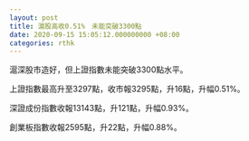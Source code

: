 ```yaml
---
layout: post
title: 滬股高收0.51%　未能突破3300點
date: 2020-09-15 15:05:12.000000000 +08:00
categories: rthk
---
```


滬深股市造好，但上證指數未能突破3300點水平。

上證指數最高升至3297點，收市報3295點，升16點，升幅0.51%。

深證成份指數收報13143點，升121點，升幅0.93%。

創業板指數收報2595點，升22點，升幅0.88%。

